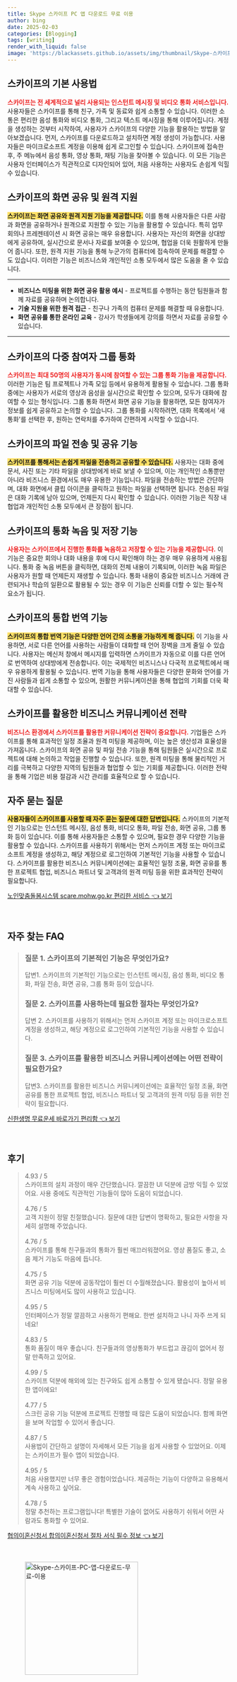 ```yaml
---
title: Skype 스카이프 PC 앱 다운로드 무료 이용
author: bing
date: 2025-02-03
categories: [Blogging]
tags: [writing]
render_with_liquid: false
image: 'https://blackassets.github.io/assets/img/thumbnail/Skype-스카이프-PC-앱-다운로드-무료-이용.webp'
---
```



<h2 id='스카이프 기본 사용법'>스카이프의 기본 사용법</h2>

<p><b><span style="color: #ee2323;">스카이프는 전 세계적으로 널리 사용되는 인스턴트 메시징 및 비디오 통화 서비스입니다.</span></b> 사용자들은 스카이프를 통해 친구, 가족 및 동료와 쉽게 소통할 수 있습니다. 이러한 소통은 편리한 음성 통화와 비디오 통화, 그리고 텍스트 메시징을 통해 이루어집니다. 계정을 생성하는 것부터 시작하여, 사용자가 스카이프의 다양한 기능을 활용하는 방법을 알아보겠습니다. 먼저, 스카이프를 다운로드하고 설치하면 계정 생성이 가능합니다. 사용자들은 마이크로소프트 계정을 이용해 쉽게 로그인할 수 있습니다. 스카이프에 접속한 후, 주 메뉴에서 음성 통화, 영상 통화, 채팅 기능을 찾아볼 수 있습니다. 이 모든 기능은 사용자 인터페이스가 직관적으로 디자인되어 있어, 처음 사용하는 사용자도 손쉽게 익힐 수 있습니다.</p>

<h2 id='화면 공유 및 원격 지원'>스카이프의 화면 공유 및 원격 지원</h2>

<p><b><span style="background-color: #ffe066;">스카이프는 화면 공유와 원격 지원 기능을 제공합니다.</span></b> 이를 통해 사용자들은 다른 사람과 화면을 공유하거나 원격으로 지원할 수 있는 기능을 활용할 수 있습니다. 특히 업무 회의나 프레젠테이션 시 화면 공유는 매우 유용합니다. 사용자는 자신의 화면을 상대방에게 공유하여, 실시간으로 문서나 자료를 보여줄 수 있으며, 협업을 더욱 원활하게 만들어 줍니다. 또한, 원격 지원 기능을 통해 누군가의 컴퓨터에 접속하여 문제를 해결할 수도 있습니다. 이러한 기능은 비즈니스와 개인적인 소통 모두에서 많은 도움을 줄 수 있습니다.</p>

<hr />

<ul>
    <li><b>비즈니스 미팅을 위한 화면 공유 활용 예시</b> - 프로젝트를 수행하는 동안 팀원들과 함께 자료를 공유하며 논의합니다.</li>
    <li><b>기술 지원을 위한 원격 접근</b> - 친구나 가족의 컴퓨터 문제를 해결할 때 유용합니다.</li>
    <li><b>화면 공유를 통한 온라인 교육</b> - 강사가 학생들에게 강의를 하면서 자료를 공유할 수 있습니다.</li>
</ul>

<hr />

<h2 id='다중 참여자 그룹 통화'>스카이프의 다중 참여자 그룹 통화</h2>

<p><b><span style="color: #ee2323;">스카이프는 최대 50명의 사용자가 동시에 참여할 수 있는 그룹 통화 기능을 제공합니다.</span></b> 이러한 기능은 팀 프로젝트나 가족 모임 등에서 유용하게 활용될 수 있습니다. 그룹 통화 중에는 사용자가 서로의 영상과 음성을 실시간으로 확인할 수 있으며, 모두가 대화에 참여할 수 있는 형식입니다. 그룹 통화 하면서 화면 공유 기능을 활용하면, 모든 참여자가 정보를 쉽게 공유하고 논의할 수 있습니다. 그룹 통화를 시작하려면, 대화 목록에서 '새 통화'를 선택한 후, 원하는 연락처를 추가하여 간편하게 시작할 수 있습니다.</p>

<h2 id='파일 전송 및 공유'>스카이프의 파일 전송 및 공유 기능</h2>

<p><b><span style="background-color: #ffe066;">스카이프를 통해서는 손쉽게 파일을 전송하고 공유할 수 있습니다.</span></b> 사용자는 대화 중에 문서, 사진 또는 기타 파일을 상대방에게 바로 보낼 수 있으며, 이는 개인적인 소통뿐만 아니라 비즈니스 환경에서도 매우 유용한 기능입니다. 파일을 전송하는 방법은 간단하며, 대화 화면에서 클립 아이콘을 클릭하고 원하는 파일을 선택하면 됩니다. 전송된 파일은 대화 기록에 남아 있으며, 언제든지 다시 확인할 수 있습니다. 이러한 기능은 직장 내 협업과 개인적인 소통 모두에서 큰 장점이 됩니다.</p>

<h2 id='통화 녹음 및 저장'>스카이프의 통화 녹음 및 저장 기능</h2>

<p><b><span style="color: #ee2323;">사용자는 스카이프에서 진행한 통화를 녹음하고 저장할 수 있는 기능을 제공합니다.</span></b> 이 기능은 중요한 회의나 대화 내용을 후에 다시 확인해야 하는 경우 매우 유용하게 사용됩니다. 통화 중 녹음 버튼을 클릭하면, 대화의 전체 내용이 기록되며, 이러한 녹음 파일은 사용자가 원할 때 언제든지 재생할 수 있습니다. 통화 내용이 중요한 비즈니스 거래에 관련되거나 학습의 일환으로 활용될 수 있는 경우 이 기능은 신뢰를 더할 수 있는 필수적 요소가 됩니다.</p>

<h2 id='통합 번역 기능'>스카이프의 통합 번역 기능</h2>

<p><b><span style="background-color: #ffe066;">스카이프의 통합 번역 기능은 다양한 언어 간의 소통을 가능하게 해 줍니다.</span></b> 이 기능을 사용하면, 서로 다른 언어를 사용하는 사람들이 대화할 때 언어 장벽을 크게 줄일 수 있습니다. 사용자는 메신저 창에서 메시지를 입력하면 스카이프가 자동으로 이를 다른 언어로 번역하여 상대방에게 전송합니다. 이는 국제적인 비즈니스나 다국적 프로젝트에서 매우 유용하게 활용될 수 있습니다. 번역 기능을 통해 사용자들은 다양한 문화와 언어를 가진 사람들과 쉽게 소통할 수 있으며, 원활한 커뮤니케이션을 통해 협업의 기회를 더욱 확대할 수 있습니다.</p>

<h2 id='비즈니스 커뮤니케이션 전략'>스카이프를 활용한 비즈니스 커뮤니케이션 전략</h2>

<p><b><span style="color: #ee2323;">비즈니스 환경에서 스카이프를 활용한 커뮤니케이션 전략이 중요합니다.</span></b> 기업들은 스카이프를 통해 효과적인 일정 조율과 원격 미팅을 제공하며, 이는 높은 생산성과 효율성을 가져옵니다. 스카이프의 화면 공유 및 파일 전송 기능을 통해 팀원들은 실시간으로 프로젝트에 대해 논의하고 작업을 진행할 수 있습니다. 또한, 원격 미팅을 통해 물리적인 거리를 극복하고 다양한 지역의 팀원들과 협업할 수 있는 기회를 제공합니다. 이러한 전략을 통해 기업은 비용 절감과 시간 관리를 효율적으로 할 수 있습니다.</p>

<h2 id='자주 묻는 질문'>자주 묻는 질문</h2>

<p><b><span style="background-color: #ffe066;">사용자들이 스카이프를 사용할 때 자주 묻는 질문에 대한 답변입니다.</span></b> 스카이프의 기본적인 기능으로는 인스턴트 메시징, 음성 통화, 비디오 통화, 파일 전송, 화면 공유, 그룹 통화 등이 있습니다. 이를 통해 사용자들은 소통할 수 있으며, 필요한 경우 다양한 기능을 활용할 수 있습니다. 스카이프를 사용하기 위해서는 먼저 스카이프 계정 또는 마이크로소프트 계정을 생성하고, 해당 계정으로 로그인하여 기본적인 기능을 사용할 수 있습니다. 스카이프를 활용한 비즈니스 커뮤니케이션에는 효율적인 일정 조율, 화면 공유를 통한 프로젝트 협업, 비즈니스 파트너 및 고객과의 원격 미팅 등을 위한 효과적인 전략이 필요합니다.</p>


<p><a class="click-button" title="노인맞춤돌봄시스템 scare.mohw.go.kr 편리한 서비스" href="https://blackassets.github.io/posts/%EB%85%B8%EC%9D%B8%EB%A7%9E%EC%B6%A4%EB%8F%8C%EB%B4%84%EC%8B%9C%EC%8A%A4%ED%85%9C-scare.mohw.go.kr-%ED%8E%B8%EB%A6%AC%ED%95%9C-%EC%84%9C%EB%B9%84%EC%8A%A4/" rel="dofollow">노인맞춤돌봄시스템 scare.mohw.go.kr 편리한 서비스 👈 보기</a></p><br>
<h2 id='자주_찾는_FAQ'>자주 찾는 FAQ</h2>
<div itemscope="" itemtype="https://schema.org/FAQPage"> 
<blockquote> 
<div itemscope="" itemprop="mainEntity" itemtype="https://schema.org/Question"> 
<h3 itemprop="name">질문 1. 스카이프의 기본적인 기능은 무엇인가요?</h3> 
<div itemscope="" itemprop="acceptedAnswer" itemtype="https://schema.org/Answer"> 
<span itemprop="text"> 
<p>답변1. 스카이프의 기본적인 기능으로는 인스턴트 메시징, 음성 통화, 비디오 통화, 파일 전송, 화면 공유, 그룹 통화 등이 있습니다.</p> 
</span> 
</div> 
</div> 
<div itemscope="" itemprop="mainEntity" itemtype="https://schema.org/Question"> 
<h3 itemprop="name">질문 2. 스카이프를 사용하는데 필요한 절차는 무엇인가요?</h3> 
<div itemscope="" itemprop="acceptedAnswer" itemtype="https://schema.org/Answer"> 
<span itemprop="text"> 
<p>답변 2. 스카이프를 사용하기 위해서는 먼저 스카이프 계정 또는 마이크로소프트 계정을 생성하고, 해당 계정으로 로그인하여 기본적인 기능을 사용할 수 있습니다.</p> 
</span> 
</div> 
</div> 
<div itemscope="" itemprop="mainEntity" itemtype="https://schema.org/Question"> 
<h3 itemprop="name">질문 3. 스카이프를 활용한 비즈니스 커뮤니케이션에는 어떤 전략이 필요한가요?</h3> 
<div itemscope="" itemprop="acceptedAnswer" itemtype="https://schema.org/Answer"> 
<span itemprop="text"> 
<p>답변3. 스카이프를 활용한 비즈니스 커뮤니케이션에는 효율적인 일정 조율, 화면 공유를 통한 프로젝트 협업, 비즈니스 파트너 및 고객과의 원격 미팅 등을 위한 전략이 필요합니다.</p> 
</span> 
</div> 
</div> 
</blockquote> 
</div>
<p><a class="click-button" title="신한생명 무료운세 바로가기 편리함" href="https://blackassets.github.io/posts/%EC%8B%A0%ED%95%9C%EC%83%9D%EB%AA%85-%EB%AC%B4%EB%A3%8C%EC%9A%B4%EC%84%B8-%EB%B0%94%EB%A1%9C%EA%B0%80%EA%B8%B0-%ED%8E%B8%EB%A6%AC%ED%95%A8/" rel="dofollow">신한생명 무료운세 바로가기 편리함 👈 보기</a></p><br>
<h2 id='후기'>후기</h2>
<div itemscope itemtype="https://schema.org/Product">
  <blockquote>
  <div itemprop="review" itemscope itemtype="https://schema.org/Review">
      <div itemprop="reviewRating" itemscope itemtype="https://schema.org/Rating"> <span itemprop="ratingValue">4.93</span> / <span itemprop="bestRating">5</span> </div>
      <span itemprop="reviewBody">스카이프의 설치 과정이 매우 간단했습니다. 깔끔한 UI 덕분에 금방 익힐 수 있었어요. 사용 중에도 직관적인 기능들이 많아 도움이 되었습니다.</span>
  </div>
  <br>
  <div itemprop="review" itemscope itemtype="https://schema.org/Review">
      <div itemprop="reviewRating" itemscope itemtype="https://schema.org/Rating"> <span itemprop="ratingValue">4.76</span> / <span itemprop="bestRating">5</span> </div>
      <span itemprop="reviewBody">고객 지원이 정말 친절했습니다. 질문에 대한 답변이 명확하고, 필요한 사항을 자세히 설명해 주었습니다.</span>
  </div>
  <br>
  <div itemprop="review" itemscope itemtype="https://schema.org/Review">
      <div itemprop="reviewRating" itemscope itemtype="https://schema.org/Rating"> <span itemprop="ratingValue">4.76</span> / <span itemprop="bestRating">5</span> </div>
      <span itemprop="reviewBody">스카이프를 통해 친구들과의 통화가 훨씬 매끄러워졌어요. 영상 품질도 좋고, 소음 제거 기능도 마음에 듭니다.</span>
  </div>
  <br>
  <div itemprop="review" itemscope itemtype="https://schema.org/Review">
      <div itemprop="reviewRating" itemscope itemtype="https://schema.org/Rating"> <span itemprop="ratingValue">4.75</span> / <span itemprop="bestRating">5</span> </div>
      <span itemprop="reviewBody">화면 공유 기능 덕분에 공동작업이 훨씬 더 수월해졌습니다. 활용성이 높아서 비즈니스 미팅에서도 많이 사용하고 있습니다.</span>
  </div>
  <br>
  <div itemprop="review" itemscope itemtype="https://schema.org/Review">
      <div itemprop="reviewRating" itemscope itemtype="https://schema.org/Rating"> <span itemprop="ratingValue">4.95</span> / <span itemprop="bestRating">5</span> </div>
      <span itemprop="reviewBody">인터페이스가 정말 깔끔하고 사용하기 편해요. 한번 설치하고 나니 자주 쓰게 되네요!</span>
  </div>
  <br>
  <div itemprop="review" itemscope itemtype="https://schema.org/Review">
      <div itemprop="reviewRating" itemscope itemtype="https://schema.org/Rating"> <span itemprop="ratingValue">4.83</span> / <span itemprop="bestRating">5</span> </div>
      <span itemprop="reviewBody">통화 품질이 매우 좋습니다. 친구들과의 영상통화가 부드럽고 끊김이 없어서 정말 만족하고 있어요.</span>
  </div>
  <br>
  <div itemprop="review" itemscope itemtype="https://schema.org/Review">
      <div itemprop="reviewRating" itemscope itemtype="https://schema.org/Rating"> <span itemprop="ratingValue">4.99</span> / <span itemprop="bestRating">5</span> </div>
      <span itemprop="reviewBody">스카이프 덕분에 해외에 있는 친구와도 쉽게 소통할 수 있게 됐습니다. 정말 유용한 앱이에요!</span>
  </div>
  <br>
  <div itemprop="review" itemscope itemtype="https://schema.org/Review">
      <div itemprop="reviewRating" itemscope itemtype="https://schema.org/Rating"> <span itemprop="ratingValue">4.77</span> / <span itemprop="bestRating">5</span> </div>
      <span itemprop="reviewBody">스크린 공유 기능 덕분에 프로젝트 진행할 때 많은 도움이 되었습니다. 함께 화면을 보며 작업할 수 있어서 좋습니다.</span>
  </div>
  <br>
  <div itemprop="review" itemscope itemtype="https://schema.org/Review">
      <div itemprop="reviewRating" itemscope itemtype="https://schema.org/Rating"> <span itemprop="ratingValue">4.87</span> / <span itemprop="bestRating">5</span> </div>
      <span itemprop="reviewBody">사용법이 간단하고 설명이 자세해서 모든 기능을 쉽게 사용할 수 있었어요. 이제는 스카이프가 필수 앱이 되었습니다.</span>
  </div>
  <br>
  <div itemprop="review" itemscope itemtype="https://schema.org/Review">
      <div itemprop="reviewRating" itemscope itemtype="https://schema.org/Rating"> <span itemprop="ratingValue">4.95</span> / <span itemprop="bestRating">5</span> </div>
      <span itemprop="reviewBody">처음 사용했지만 너무 좋은 경험이었습니다. 제공하는 기능이 다양하고 유용해서 계속 사용하고 싶어요.</span>
  </div>
  <br>
  <div itemprop="review" itemscope itemtype="https://schema.org/Review">
      <div itemprop="reviewRating" itemscope itemtype="https://schema.org/Rating"> <span itemprop="ratingValue">4.78</span> / <span itemprop="bestRating">5</span> </div>
      <span itemprop="reviewBody">정말 추천하는 프로그램입니다! 특별한 기술이 없어도 사용하기 쉬워서 어떤 사람과도 통화할 수 있어요.</span>
  </div>
  </blockquote>
</div>
<p><a class="click-button" title="협의이혼신청서 합의이혼신청서 절차 서식 필수 정보" href="https://blackassets.github.io/posts/%ED%98%91%EC%9D%98%EC%9D%B4%ED%98%BC%EC%8B%A0%EC%B2%AD%EC%84%9C-%ED%95%A9%EC%9D%98%EC%9D%B4%ED%98%BC%EC%8B%A0%EC%B2%AD%EC%84%9C-%EC%A0%88%EC%B0%A8-%EC%84%9C%EC%8B%9D-%ED%95%84%EC%88%98-%EC%A0%95%EB%B3%B4/" rel="dofollow">협의이혼신청서 합의이혼신청서 절차 서식 필수 정보 👈 보기</a></p><br>
<figure class="image"><img src="https://blackassets.github.io/assets/img/thumbnail/Skype-스카이프-PC-앱-다운로드-무료-이용.webp" alt="Skype-스카이프-PC-앱-다운로드-무료-이용" width="256" height="256"></figure>